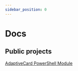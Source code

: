 ```yaml
---
sidebar_position: 0
---
```


# Docs

## Public projects

[AdaptiveCard PowerShell Module](/docs/powershell/adaptivecard-module.md)
